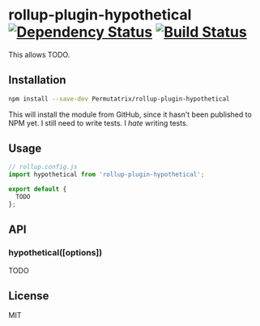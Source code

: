 # rollup-plugin-hypothetical [![Dependency Status][david-image]][david-url] [![Build Status][travis-image]][travis-url]
This allows TODO.

## Installation
```bash
npm install --save-dev Permutatrix/rollup-plugin-hypothetical
```
This will install the module from GitHub, since it hasn't been published to
NPM yet. I still need to write tests. I _hate_ writing tests.

## Usage
```js
// rollup.config.js
import hypothetical from 'rollup-plugin-hypothetical';

export default {
  TODO
};
```


## API
### hypothetical([options])
TODO


## License
MIT


[david-url]:   https://david-dm.org/Permutatrix/rollup-plugin-hypothetical
[david-image]: https://img.shields.io/david/Permutatrix/rollup-plugin-hypothetical/master.svg
[travis-url]: https://travis-ci.org/Permutatrix/rollup-plugin-hypothetical
[travis-image]: https://img.shields.io/travis/Permutatrix/rollup-plugin-hypothetical/master.svg

[Rollup]:    https://www.npmjs.com/package/rollup
